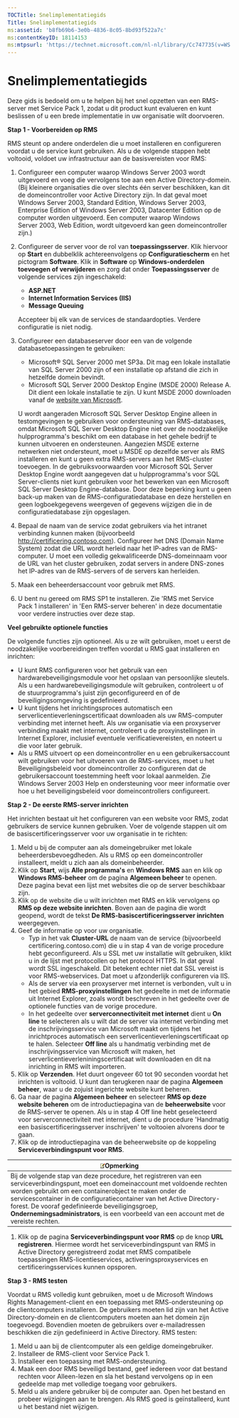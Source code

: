 ```yaml
---
TOCTitle: Snelimplementatiegids
Title: Snelimplementatiegids
ms:assetid: 'b8fb69b6-3e0b-4836-8c05-8bd93f522a7c'
ms:contentKeyID: 18114153
ms:mtpsurl: 'https://technet.microsoft.com/nl-nl/library/Cc747735(v=WS.10)'
---
```


Snelimplementatiegids
=====================

Deze gids is bedoeld om u te helpen bij het snel opzetten van een RMS-server met Service Pack 1, zodat u dit product kunt evalueren en kunt beslissen of u een brede implementatie in uw organisatie wilt doorvoeren.

**Stap 1 - Voorbereiden op RMS**

RMS steunt op andere onderdelen die u moet installeren en configureren voordat u de service kunt gebruiken. Als u de volgende stappen hebt voltooid, voldoet uw infrastructuur aan de basisvereisten voor RMS:

1.  Configureer een computer waarop Windows Server 2003 wordt uitgevoerd en voeg die vervolgens toe aan een Active Directory-domein. (Bij kleinere organisaties die over slechts één server beschikken, kan dit de domeincontroller voor Active Directory zijn. In dat geval moet Windows Server 2003, Standard Edition, Windows Server 2003, Enterprise Edition of Windows Server 2003, Datacenter Edition op de computer worden uitgevoerd. Een computer waarop Windows Server 2003, Web Edition, wordt uitgevoerd kan geen domeincontroller zijn.)
2.  Configureer de server voor de rol van **toepassingsserver**. Klik hiervoor op **Start** en dubbelklik achtereenvolgens op **Configuratiescherm** en het pictogram **Software**. Klik in **Software** op **Windows-onderdelen toevoegen of verwijderen** en zorg dat onder **Toepassingsserver** de volgende services zijn ingeschakeld:
    -   **ASP.NET**
    -   **Internet Information Services (IIS)**
    -   **Message Queuing**

    Accepteer bij elk van de services de standaardopties. Verdere configuratie is niet nodig.
3.  Configureer een databaseserver door een van de volgende databasetoepassingen te gebruiken:
    -   Microsoft® SQL Server 2000 met SP3a. Dit mag een lokale installatie van SQL Server 2000 zijn of een installatie op afstand die zich in hetzelfde domein bevindt.
    -   Microsoft SQL Server 2000 Desktop Engine (MSDE 2000) Release A. Dit dient een lokale installatie te zijn. U kunt MSDE 2000 downloaden vanaf de [website van Microsoft](http://go.microsoft.com/fwlink/?linkid=17799%20(http://www.microsoft.com/)).

    U wordt aangeraden Microsoft SQL Server Desktop Engine alleen in testomgevingen te gebruiken voor ondersteuning van RMS-databases, omdat Microsoft SQL Server Desktop Engine niet over de noodzakelijke hulpprogramma's beschikt om een database in het gehele bedrijf te kunnen uitvoeren en ondersteunen. Aangezien MSDE externe netwerken niet ondersteunt, moet u MSDE op dezelfde server als RMS installeren en kunt u geen extra RMS-servers aan het RMS-cluster toevoegen. In de gebruiksvoorwaarden voor Microsoft SQL Server Desktop Engine wordt aangegeven dat u hulpprogramma's voor SQL Server-clients niet kunt gebruiken voor het bewerken van een Microsoft SQL Server Desktop Engine-database. Door deze beperking kunt u geen back-up maken van de RMS-configuratiedatabase en deze herstellen en geen logboekgegevens weergeven of gegevens wijzigen die in de configuratiedatabase zijn opgeslagen.
4.  Bepaal de naam van de service zodat gebruikers via het intranet verbinding kunnen maken (bijvoorbeeld http://certificering.contoso.com). Configureer het DNS (Domain Name System) zodat die URL wordt herleid naar het IP-adres van de RMS-computer. U moet een volledig gekwalificeerde DNS-domeinnaam voor de URL van het cluster gebruiken, zodat servers in andere DNS-zones het IP-adres van de RMS-servers of de servers kan herleiden.
5.  Maak een beheerdersaccount voor gebruik met RMS.
6.  U bent nu gereed om RMS SP1 te installeren. Zie 'RMS met Service Pack 1 installeren' in 'Een RMS-server beheren' in deze documentatie voor verdere instructies over deze stap.

**Veel gebruikte optionele functies**

De volgende functies zijn optioneel. Als u ze wilt gebruiken, moet u eerst de noodzakelijke voorbereidingen treffen voordat u RMS gaat installeren en inrichten:

-   U kunt RMS configureren voor het gebruik van een hardwarebeveiligingsmodule voor het opslaan van persoonlijke sleutels. Als u een hardwarebeveiligingsmodule wilt gebruiken, controleert u of de stuurprogramma's juist zijn geconfigureerd en of de beveiligingsomgeving is gedefinieerd.
-   U kunt tijdens het inrichtingsproces automatisch een serverlicentieverleningscertificaat downloaden als uw RMS-computer verbinding met internet heeft. Als uw organisatie via een proxyserver verbinding maakt met internet, controleert u de proxyinstellingen in Internet Explorer, inclusief eventuele verificatievereisten, en noteert u die voor later gebruik.
-   Als u RMS uitvoert op een domeincontroller en u een gebruikersaccount wilt gebruiken voor het uitvoeren van de RMS-services, moet u het Beveiligingsbeleid voor domeincontroller zo configureren dat de gebruikersaccount toestemming heeft voor lokaal aanmelden. Zie Windows Server 2003 Help en ondersteuning voor meer informatie over hoe u het beveiligingsbeleid voor domeincontrollers configureert.

**Stap 2 - De eerste RMS-server inrichten**

Het inrichten bestaat uit het configureren van een website voor RMS, zodat gebruikers de service kunnen gebruiken. Voer de volgende stappen uit om de basiscertificeringsserver voor uw organisatie in te richten:

1.  Meld u bij de computer aan als domeingebruiker met lokale beheerdersbevoegdheden. Als u RMS op een domeincontroller installeert, meldt u zich aan als domeinbeheerder.
2.  Klik op **Start**, wijs **Alle programma's** en **Windows RMS** aan en klik op **Windows RMS-beheer** om de pagina **Algemeen beheer** te openen. Deze pagina bevat een lijst met websites die op de server beschikbaar zijn.
3.  Klik op de website die u wilt inrichten met RMS en klik vervolgens op **RMS op deze website inrichten**. Boven aan de pagina die wordt geopend, wordt de tekst **De RMS-basiscertificeringsserver inrichten** weergegeven.
4.  Geef de informatie op voor uw organisatie.
    -   Typ in het vak **Cluster-URL** de naam van de service (bijvoorbeeld certificering.contoso.com) die u in stap 4 van de vorige procedure hebt geconfigureerd. Als u SSL met uw installatie wilt gebruiken, klikt u in de lijst met protocollen op het protocol HTTPS. In dat geval wordt SSL ingeschakeld. Dit betekent echter niet dat SSL vereist is voor RMS-webservices. Dat moet u afzonderlijk configureren via IIS.
    -   Als de server via een proxyserver met internet is verbonden, vult u in het gebied **RMS-proxyinstellingen** het gedeelte in met de informatie uit Internet Explorer, zoals wordt beschreven in het gedeelte over de optionele functies van de vorige procedure.
    -   In het gedeelte over **serverconnectiviteit met internet** dient u **On line** te selecteren als u wilt dat de server via internet verbinding met de inschrijvingsservice van Microsoft maakt om tijdens het inrichtproces automatisch een serverlicentieverleningscertificaat op te halen. Selecteer **Off line** als u handmatig verbinding met de inschrijvingsservice van Microsoft wilt maken, het serverlicentieverleniningscertificaat wilt downloaden en dit na inrichting in RMS wilt importeren.
5.  Klik op **Verzenden**.
    Het duurt ongeveer 60 tot 90 seconden voordat het inrichten is voltooid. U kunt dan terugkeren naar de pagina **Algemeen beheer**, waar u de zojuist ingerichte website kunt beheren.
6.  Ga naar de pagina **Algemeen beheer** en selecteer **RMS op deze website beheren** om de introductiepagina van de **beheerwebsite** voor de RMS-server te openen.
    Als u in stap 4 Off line hebt geselecteerd voor serverconnectiviteit met internet, dient u de procedure 'Handmatig een basiscertificeringsserver inschrijven' te voltooien alvorens door te gaan.
7.  Klik op de introductiepagina van de beheerwebsite op de koppeling **Serviceverbindingspunt voor RMS**.

| ![](images/Cc747735.note(WS.10).gif)Opmerking                                                                                                                                                                                                                                                                                                                                         |
|--------------------------------------------------------------------------------------------------------------------------------------------------------------------------------------------------------------------------------------------------------------------------------------------------------------------------------------------------------------------------------------------------------------------|
| Bij de volgende stap van deze procedure, het registreren van een serviceverbindingspunt, moet een domeinaccount met voldoende rechten worden gebruikt om een containerobject te maken onder de servicescontainer in de configuratiecontainer van het Active Directory-forest. De vooraf gedefinieerde beveiligingsgroep, **Ondernemingsadministrators**, is een voorbeeld van een account met de vereiste rechten. |

1.  Klik op de pagina **Serviceverbindingspunt voor RMS** op de knop **URL registreren**. Hiermee wordt het serviceverbindingspunt van RMS in Active Directory geregistreerd zodat met RMS compatibele toepassingen RMS-licentieservices, activeringsproxyservices en certificeringsservices kunnen opsporen.

**Stap 3 - RMS testen**

Voordat u RMS volledig kunt gebruiken, moet u de Microsoft Windows Rights Management-client en een toepassing met RMS-ondersteuning op de clientcomputers installeren. De gebruikers moeten lid zijn van het Active Directory-domein en de clientcomputers moeten aan het domein zijn toegevoegd. Bovendien moeten de gebruikers over e-mailadressen beschikken die zijn gedefinieerd in Active Directory. RMS testen:

1.  Meld u aan bij de clientcomputer als een geldige domeingebruiker.
2.  Installeer de RMS-client voor Service Pack 1.
3.  Installeer een toepassing met RMS-ondersteuning.
4.  Maak een door RMS beveiligd bestand, geef iedereen voor dat bestand rechten voor Alleen-lezen en sla het bestand vervolgens op in een gedeelde map met volledige toegang voor gebruikers.
5.  Meld u als andere gebruiker bij de computer aan. Open het bestand en probeer wijzigingen aan te brengen. Als RMS goed is geïnstalleerd, kunt u het bestand niet wijzigen.
